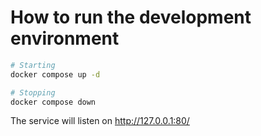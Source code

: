 # How to run the development environment

```bash
# Starting
docker compose up -d

# Stopping
docker compose down
```

The service will listen on http://127.0.0.1:80/